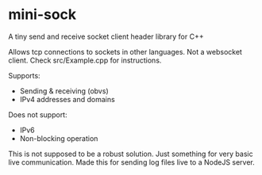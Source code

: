 # mini-sock
A tiny send and receive socket client header library for C++

Allows tcp connections to sockets in other languages. Not a websocket client. Check src/Example.cpp for instructions.

Supports:
  * Sending & receiving (obvs)
  * IPv4 addresses and domains
 
 Does not support:
  * IPv6
  * Non-blocking operation
  
This is not supposed to be a robust solution. Just something for very basic live communication.
Made this for sending log files live to a NodeJS server.
